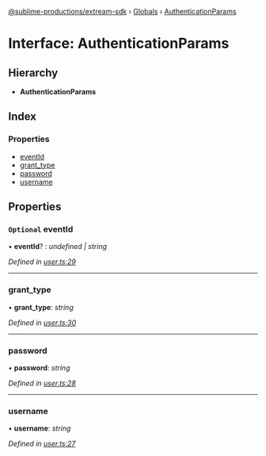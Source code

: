 [@sublime-productions/extream-sdk](../README.md) › [Globals](../globals.md) › [AuthenticationParams](authenticationparams.md)

# Interface: AuthenticationParams

## Hierarchy

* **AuthenticationParams**

## Index

### Properties

* [eventId](authenticationparams.md#optional-eventid)
* [grant_type](authenticationparams.md#grant_type)
* [password](authenticationparams.md#password)
* [username](authenticationparams.md#username)

## Properties

### `Optional` eventId

• **eventId**? : *undefined | string*

*Defined in [user.ts:29](https://github.com/Extream-SaaS/ex-sdk/blob/67dc47e/src/user.ts#L29)*

___

###  grant_type

• **grant_type**: *string*

*Defined in [user.ts:30](https://github.com/Extream-SaaS/ex-sdk/blob/67dc47e/src/user.ts#L30)*

___

###  password

• **password**: *string*

*Defined in [user.ts:28](https://github.com/Extream-SaaS/ex-sdk/blob/67dc47e/src/user.ts#L28)*

___

###  username

• **username**: *string*

*Defined in [user.ts:27](https://github.com/Extream-SaaS/ex-sdk/blob/67dc47e/src/user.ts#L27)*

